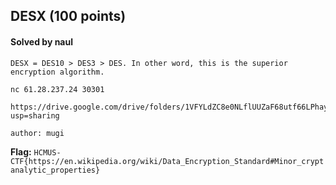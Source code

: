 ## DESX (100 points)

#### Solved by naul

```
DESX = DES10 > DES3 > DES. In other word, this is the superior encryption algorithm.

nc 61.28.237.24 30301

https://drive.google.com/drive/folders/1VFYLdZC8e0NLflUUZaF68utf66LPhayc?usp=sharing

author: mugi
```

**Flag:** `HCMUS-CTF{https://en.wikipedia.org/wiki/Data_Encryption_Standard#Minor_cryptanalytic_properties}`
